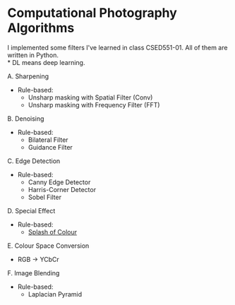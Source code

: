 # Computational Photography Algorithms

I implemented some filters I've learned in class CSED551-01. All of them are written in Python.    
\* DL means deep learning.  

A. Sharpening  
  - Rule-based:    
    - Unsharp masking with Spatial Filter (Conv)  
    - Unsharp masking with Frequency Filter (FFT)
  
B. Denoising  
  - Rule-based:  
    - Bilateral Filter  
    - Guidance Filter  
    
C. Edge Detection  
  - Rule-based:  
    - Canny Edge Detector  
    - Harris-Corner Detector  
    - Sobel Filter  
  
D. Special Effect  
  - Rule-based:  
    - [Splash of Colour](https://github.com/koominsoo/Splash_of_Colour/blob/master/README.md)  
  
E. Colour Space Conversion  
  - RGB -> YCbCr  


F. Image Blending

  - Rule-based:
    - Laplacian Pyramid

